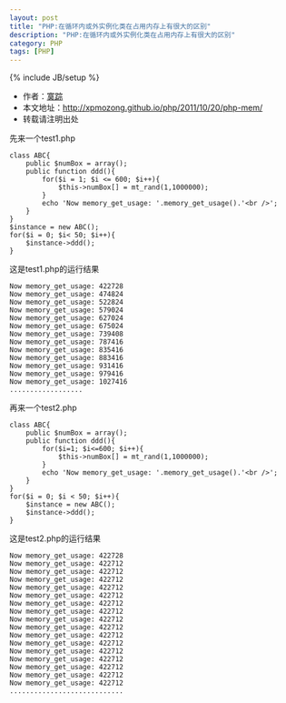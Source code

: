 ```yaml
---
layout: post
title: "PHP:在循环内或外实例化类在占用内存上有很大的区别"
description: "PHP:在循环内或外实例化类在占用内存上有很大的区别"
category: PHP
tags: [PHP]
---
```

{% include JB/setup %}

*	作者：<a href="http://weibo.com/xpmozong" target="blank">寞踪</a>
*	本文地址：http://xpmozong.github.io/php/2011/10/20/php-mem/
*	转载请注明出处

先来一个test1.php

    class ABC{
        public $numBox = array();
        public function ddd(){
            for($i = 1; $i <= 600; $i++){
                $this->numBox[] = mt_rand(1,1000000);
            }
            echo 'Now memory_get_usage: '.memory_get_usage().'<br />';
        }
    }
    $instance = new ABC();
    for($i = 0; $i< 50; $i++){
        $instance->ddd();
    }


这是test1.php的运行结果

    Now memory_get_usage: 422728
    Now memory_get_usage: 474824
    Now memory_get_usage: 522824
    Now memory_get_usage: 579024
    Now memory_get_usage: 627024
    Now memory_get_usage: 675024
    Now memory_get_usage: 739408
    Now memory_get_usage: 787416
    Now memory_get_usage: 835416
    Now memory_get_usage: 883416
    Now memory_get_usage: 931416
    Now memory_get_usage: 979416
    Now memory_get_usage: 1027416
    ..................

再来一个test2.php

    class ABC{
        public $numBox = array();
        public function ddd(){
            for($i=1; $i<=600; $i++){
                $this->numBox[] = mt_rand(1,1000000);
            }
            echo 'Now memory_get_usage: '.memory_get_usage().'<br />';
        }
    }
    for($i = 0; $i < 50; $i++){
        $instance = new ABC();
        $instance->ddd();
    }

这是test2.php的运行结果

    Now memory_get_usage: 422728
    Now memory_get_usage: 422712
    Now memory_get_usage: 422712
    Now memory_get_usage: 422712
    Now memory_get_usage: 422712
    Now memory_get_usage: 422712
    Now memory_get_usage: 422712
    Now memory_get_usage: 422712
    Now memory_get_usage: 422712
    Now memory_get_usage: 422712
    Now memory_get_usage: 422712
    Now memory_get_usage: 422712
    Now memory_get_usage: 422712
    Now memory_get_usage: 422712
    Now memory_get_usage: 422712
    Now memory_get_usage: 422712
    Now memory_get_usage: 422712
    ............................


